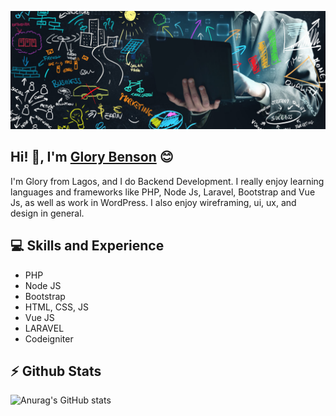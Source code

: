 ![Backend Developer](https://github.com/faithhub/faithhub/blob/main/faithhub-github-banner.jpg)
## Hi! 👋, I'm  [Glory Benson](theglorybenson@gmail.com) :blush:
I'm Glory from Lagos, and I do Backend Development. I really enjoy learning languages and frameworks like PHP, Node Js, Laravel, Bootstrap and Vue Js, as well as work in WordPress. I also enjoy wireframing, ui, ux, and design in general.
## :computer: Skills and Experience
* PHP
* Node JS
* Bootstrap
* HTML, CSS, JS
* Vue JS
* LARAVEL
* Codeigniter
## :zap: Github Stats
![Anurag's GitHub stats](https://github-readme-stats.vercel.app/api?username=fait&show_icons=true&theme=dark)
